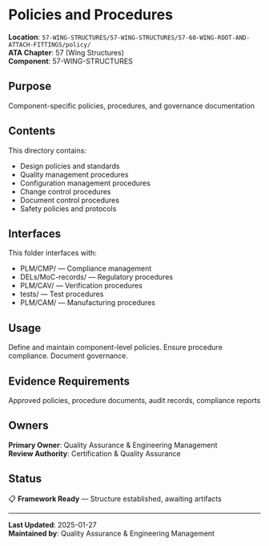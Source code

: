 # Policies and Procedures

**Location**: `57-WING-STRUCTURES/57-WING-STRUCTURES/57-60-WING-ROOT-AND-ATTACH-FITTINGS/policy/`  
**ATA Chapter**: 57 (Wing Structures)  
**Component**: 57-WING-STRUCTURES

## Purpose

Component-specific policies, procedures, and governance documentation

## Contents

This directory contains:

- Design policies and standards
- Quality management procedures
- Configuration management procedures
- Change control procedures
- Document control procedures
- Safety policies and protocols

## Interfaces

This folder interfaces with:

- PLM/CMP/ — Compliance management
- DELs/MoC-records/ — Regulatory procedures
- PLM/CAV/ — Verification procedures
- tests/ — Test procedures
- PLM/CAM/ — Manufacturing procedures

## Usage

Define and maintain component-level policies. Ensure procedure compliance. Document governance.

## Evidence Requirements

Approved policies, procedure documents, audit records, compliance reports

## Owners

**Primary Owner**: Quality Assurance & Engineering Management  
**Review Authority**: Certification & Quality Assurance

## Status

📋 **Framework Ready** — Structure established, awaiting artifacts

---

**Last Updated**: 2025-01-27  
**Maintained by**: Quality Assurance & Engineering Management
